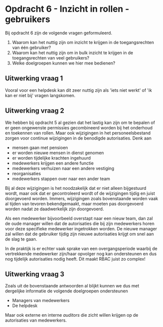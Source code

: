 # Opdracht 6 - Inzicht in rollen - gebruikers

Bij opdracht 6 zijn de volgende vragen geformuleerd.

1. Waarom kan het nuttig zijn om inzicht te krijgen in de toegangsrechten van één gebruiker?
2. Waarom kan het nuttig zijn om in bulk inzicht te krijgen in de toegangsrechten van veel gebruikers?
3. Welke doelgroepen kunnen we hier mee bedienen?

## **Uitwerking vraag 1**

Vooral voor een helpdesk kan dit zeer nuttig zijn als 'iets niet werkt' of 'ik kan er niet bij' vragen langskomen.

## **Uitwerking vraag 2**

We hebben bij opdracht 5 al gezien dat het lastig kan zijn om te bepalen of er geen ongewenste permissies gecombineerd
worden bij het onderhoud en toekennen van rollen. Maar ook wijzigingen in het personeelsbestand zorgen voor continue
wijzigingen in de benodigde autorisaties. Denk aan

* mensen gaan met pensioen
* er worden nieuwe mensen in dienst genomen
* er worden tijdelijke krachten ingehuurd
* medewerkers krijgen een andere functie
* medewerkers verhuizen naar een andere vestiging
* reorganisaties
* medewerkers stappen over naar een ander team

Bij al deze wijzigingen is het noodzakelijk dat er niet alleen bijgestuurd wordt, maar ook dat er gecontroleerd
wordt of de wijzigingen tijdig en juist doorgevoerd worden. Immers, wijzigingen zoals bovenstaande worden vaak
al tijden van tevoren bekendgemaakt, maar moeten pas doorgevoerd worden nadat ze daadwerkelijk zijn doorgevoerd.

Als een medewerker bijvoorbeeld overstapt naar een nieuw team, dan zal de oude manager willen dat de autorisaties
die bij zijn medewerkers horen voor deze specifieke medewerker ingetrokken worden. De nieuwe manager zal willen
dat de gebruiker tijdig zijn nieuwe autorisaties krijgt om snel aan de slag te gaan.

In de praktijk is er echter vaak sprake van een overgangsperiode waarbij de vertrekkende medewerker zijn/haar opvolger
nog kan ondersteunen en dus nog tijdelijk autorisaties nodig heeft. Dit maakt RBAC juist zo complex!

## **Uitwerking vraag 3**

Zoals uit de bovenstaande antwoorden al blijkt kunnen we dus met dergelijke informatie de volgende doelgroepen
ondersteunen

* Managers van medewerkers
* De helpdesk

Maar ook externe en interne *auditors* die zicht willen krijgen op de autorisaties van medewerkers.

